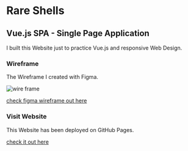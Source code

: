 # Rare Shells

## Vue.js SPA - Single Page Application

I built this Website just to practice Vue.js and responsive Web Design.

### Wireframe 

The Wireframe I created with Figma.

![wire frame](./src/assets/images/rara-shells.PNG)

[check figma wireframe out here](https://www.figma.com/file/nxoIVyumxe1C2QaM3JeK6r/shell?node-id=25%3A2)


### Visit Website

This Website has been deployed on GitHub Pages.

[check it out here](https://visi-on.github.io/rare-shells/)
